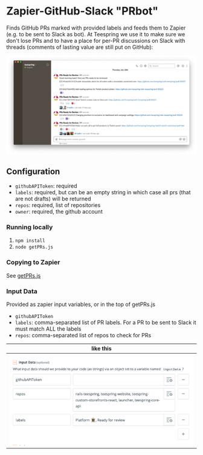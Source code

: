 # Zapier-GitHub-Slack "PRbot"

Finds GitHub PRs marked with provided labels and feeds them to Zapier (e.g. to be sent to Slack as bot). At Teespring we use it to make sure we don't lose PRs and to have a place for per-PR discussions on Slack with threads (comments of lasting value are still put on GitHub):

![usage example](images/usage_example.png)

## Configuration
- `githubAPIToken`: required
- `labels`: required, but can be an empty string in which case all prs (that are not drafts) will be returned
- `repos`: required, list of repositories
- `owner`: required, the github account

### Running locally

1. `npm install`
1. `node getPRs.js`

### Copying to Zapier

See [getPRs.js](getPRs.js)

### Input Data

Provided as zapier input variables, or in the top of getPRs.js

- `githubAPIToken`
- `labels`: comma-separated list of PR labels. For a PR to be sent to Slack it must match ALL the labels
- `repos`: comma-separated list of repos to check for PRs

|like this|
|-|
|![screenshot of Zapier input variables](images/zapier_input_example.png)|
